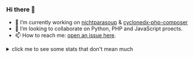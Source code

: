 ### Hi there 👋

- 🔭 I’m currently working on [nichtparasoup] & [cyclonedx-php-composer]
- 👯 I’m looking to collaborate on Python, PHP and JavaScript proects.
- 📫 How to reach me: [open an issue here](https://github.com/jkowalleck/jkowalleck/issues).

[nichtparasoup]: https://github.com/k4cg/nichtparasoup
[cyclonedx-php-composer]: https://github.com/CycloneDX/cyclonedx-php-composer

<!--
- 🤔 I’m looking for help with ...
- 🌱 I’m currently learning python.
- 💬 Ask me about ...
- 😄 Pronouns: ...
- ⚡ Fun fact: ...
-->

<details>
<summary>click me to see some stats that don't mean much</summary>
<p>

![stats_gh]
![stats_lang]

</p>
<sub>
NOTE: Most Used Languages does not indicate my skill level or anything like that,
      it's based on GitHub metric of which languages I have the most lines of code on GitHub.
</sub>
</details>

<!-- see https://github.com/anuraghazra/github-readme-stats -->
[stats_gh]:   https://github-readme-stats.vercel.app/api?username=jkowalleck&hide=stars&hide_border=true&show_icons=true&disable_animations=true&theme=dark "gh stats"
[stats_lang]: https://github-readme-stats.vercel.app/api/top-langs/?username=jkowalleck&hide_border=true&layout=compact&theme=dark "lang stats"
